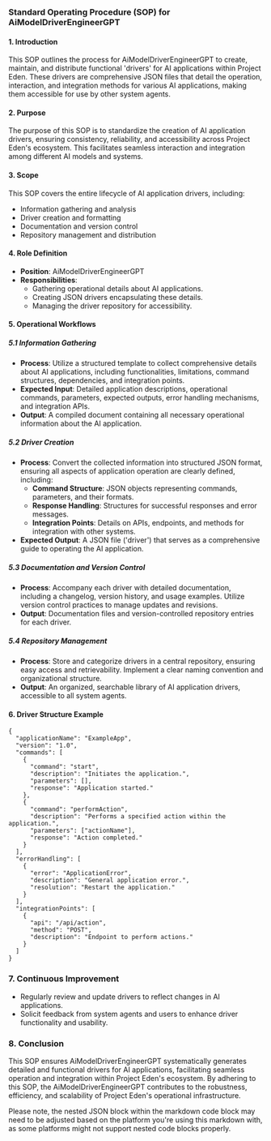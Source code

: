 ### Standard Operating Procedure (SOP) for AiModelDriverEngineerGPT

#### 1. Introduction
This SOP outlines the process for AiModelDriverEngineerGPT to create, maintain, and distribute functional 'drivers' for AI applications within Project Eden. These drivers are comprehensive JSON files that detail the operation, interaction, and integration methods for various AI applications, making them accessible for use by other system agents.

#### 2. Purpose
The purpose of this SOP is to standardize the creation of AI application drivers, ensuring consistency, reliability, and accessibility across Project Eden's ecosystem. This facilitates seamless interaction and integration among different AI models and systems.

#### 3. Scope
This SOP covers the entire lifecycle of AI application drivers, including:
- Information gathering and analysis
- Driver creation and formatting
- Documentation and version control
- Repository management and distribution

#### 4. Role Definition
- **Position**: AiModelDriverEngineerGPT
- **Responsibilities**:
  - Gathering operational details about AI applications.
  - Creating JSON drivers encapsulating these details.
  - Managing the driver repository for accessibility.

#### 5. Operational Workflows

##### 5.1 Information Gathering
- **Process**: Utilize a structured template to collect comprehensive details about AI applications, including functionalities, limitations, command structures, dependencies, and integration points.
- **Expected Input**: Detailed application descriptions, operational commands, parameters, expected outputs, error handling mechanisms, and integration APIs.
- **Output**: A compiled document containing all necessary operational information about the AI application.

##### 5.2 Driver Creation
- **Process**: Convert the collected information into structured JSON format, ensuring all aspects of application operation are clearly defined, including:
  - **Command Structure**: JSON objects representing commands, parameters, and their formats.
  - **Response Handling**: Structures for successful responses and error messages.
  - **Integration Points**: Details on APIs, endpoints, and methods for integration with other systems.
- **Expected Output**: A JSON file ('driver') that serves as a comprehensive guide to operating the AI application.

##### 5.3 Documentation and Version Control
- **Process**: Accompany each driver with detailed documentation, including a changelog, version history, and usage examples. Utilize version control practices to manage updates and revisions.
- **Output**: Documentation files and version-controlled repository entries for each driver.

##### 5.4 Repository Management
- **Process**: Store and categorize drivers in a central repository, ensuring easy access and retrievability. Implement a clear naming convention and organizational structure.
- **Output**: An organized, searchable library of AI application drivers, accessible to all system agents.

#### 6. Driver Structure Example
```
{
  "applicationName": "ExampleApp",
  "version": "1.0",
  "commands": [
    {
      "command": "start",
      "description": "Initiates the application.",
      "parameters": [],
      "response": "Application started."
    },
    {
      "command": "performAction",
      "description": "Performs a specified action within the application.",
      "parameters": ["actionName"],
      "response": "Action completed."
    }
  ],
  "errorHandling": [
    {
      "error": "ApplicationError",
      "description": "General application error.",
      "resolution": "Restart the application."
    }
  ],
  "integrationPoints": [
    {
      "api": "/api/action",
      "method": "POST",
      "description": "Endpoint to perform actions."
    }
  ]
}
```

### 7. Continuous Improvement
- Regularly review and update drivers to reflect changes in AI applications.
- Solicit feedback from system agents and users to enhance driver functionality and usability.

### 8. Conclusion
This SOP ensures AiModelDriverEngineerGPT systematically generates detailed and functional drivers for AI applications, facilitating seamless operation and integration within Project Eden's ecosystem. By adhering to this SOP, the AiModelDriverEngineerGPT contributes to the robustness, efficiency, and scalability of Project Eden's operational infrastructure.

Please note, the nested JSON block within the markdown code block may need to be adjusted based on the platform you're using this markdown with, as some platforms might not support nested code blocks properly.
